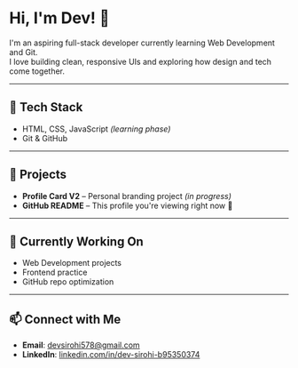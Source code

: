 # Hi, I'm Dev! 👋

I'm an aspiring full-stack developer currently learning Web Development and Git.  
I love building clean, responsive UIs and exploring how design and tech come together.

---

## 🔧 Tech Stack
- HTML, CSS, JavaScript *(learning phase)*
- Git & GitHub

---

## 📌 Projects
- **Profile Card V2** – Personal branding project *(in progress)*
- **GitHub README** – This profile you're viewing right now 👀

---

## 🧠 Currently Working On
- Web Development projects
- Frontend practice
- GitHub repo optimization

---

## 📫 Connect with Me
- **Email**: [devsirohi578@gmail.com](mailto:devsirohi578@gmail.com)  
- **LinkedIn**: [linkedin.com/in/dev-sirohi-b95350374](https://linkedin.com/in/dev-sirohi-b95350374)



